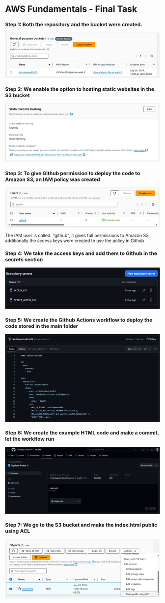 <h1>AWS Fundamentals - Final Task</h1>
<h3>Step 1: Both the repository and the bucket were created.</h3>

![Bucket created](images/image_S3.png)

<h3>Step 2: We enable the option to hosting static websites in the S3 bucket</h3>

![Bucket created](images/image_web.png)

<h3>Step 3: To give Github permission to deploy the code to Amazon S3, an IAM policy was created</h3>

![IAM created](images/image.png)
<p>The IAM user is called: "github", it gives full permissions to Amazon S3, additionally the access keys were created to use the policy in Github</p>

<h3>Step 4: We take the access keys and add them to Github in the secrets section</h3>

![Secret section](images/image_secret.png)

<h3>Step 5: We create the Github Actions workflow to deploy the code stored in the main folder</h3>

![Workflow](images/image_yml.png)

<h3>Step 6: We create the example HTML code and make a commit, let the workflow run</h3>

![Workflow in action](images/image_action.png)

<h3>Step 7: We go to the S3 bucket and make the index.html public using ACL</h3>

![index public](images/image_final.png)

